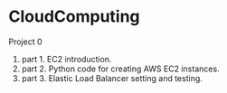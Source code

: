 # CloudComputing

Project 0
  1. part 1. EC2 introduction.
  2. part 2. Python code for creating AWS EC2 instances.
  3. part 3. Elastic Load Balancer setting and testing.
